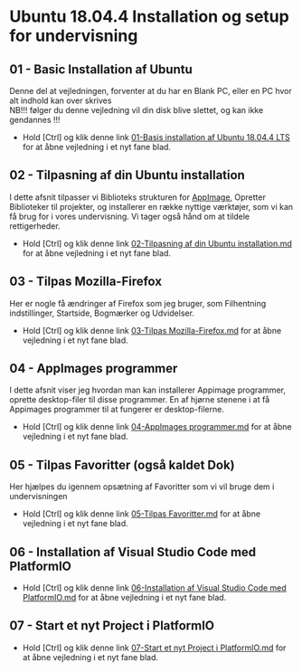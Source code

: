 # Ubuntu 18.04.4 Installation og setup for undervisning

## 01 - Basic Installation af Ubuntu
Denne del at vejledningen, forventer at du har en Blank PC, eller en PC hvor alt indhold kan over skrives   
NB!!! følger du denne vejledning vil din disk blive slettet, og kan ikke gendannes !!!
* Hold [Ctrl] og klik denne link [01-Basis installation af Ubuntu 18.04.4 LTS](https://github.com/mstedet/Ubuntu-18.04-Setup/blob/master/01-Basis%20installation%20af%20Ubuntu.md) for at åbne vejledning i et nyt fane blad.

## 02 - Tilpasning af din Ubuntu installation
I dette afsnit tilpasser vi Biblioteks strukturen for [AppImage](https://appimage.org/), Opretter Biblioteker til projekter, og installerer en række nyttige værktøjer, som vi kan få brug for i vores undervisning. Vi tager også hånd om at tildele rettigerheder.
* Hold [Ctrl] og klik denne link [02-Tilpasning af din Ubuntu installation.md](https://github.com/mstedet/Ubuntu-18.04-Setup/blob/master/02-Tilpasning%20af%20din%20Ubuntu%20installation.md) for at åbne vejledning i et nyt fane blad.

## 03 - Tilpas Mozilla-Firefox
Her er nogle få ændringer af Firefox som jeg bruger, som Filhentning indstillinger, Startside, Bogmærker og Udvidelser.
* Hold [Ctrl] og klik denne link [03-Tilpas Mozilla-Firefox.md](https://github.com/mstedet/Ubuntu-18.04-Setup/blob/master/03-Tilpas%20Mozilla-Firefox.md) for at åbne vejledning i et nyt fane blad.

## 04 - AppImages programmer
I dette afsnit viser jeg hvordan man kan installerer Appimage programmer, oprette desktop-filer til disse programmer. En af hjørne stenene i at få Appimages programmer til at fungerer er desktop-filerne. 
* Hold [Ctrl] og klik denne link [04-AppImages programmer.md](https://github.com/mstedet/Ubuntu-18.04-Setup/blob/master/04-AppImages%20programmer.md) for at åbne vejledning i et nyt fane blad.

## 05 - Tilpas Favoritter (også kaldet Dok)
Her hjælpes du igennem opsætning af Favoritter som vi vil bruge dem i undervisningen
* Hold [Ctrl] og klik denne link [05-Tilpas Favoritter.md](https://github.com/mstedet/Ubuntu-18.04-Setup/blob/master/05-Tilpas%20Favoritter.md) for at åbne vejledning i et nyt fane blad.

## 06 - Installation af Visual Studio Code med PlatformIO 

* Hold [Ctrl] og klik denne link [06-Installation af Visual Studio Code med PlatformIO.md](https://github.com/mstedet/Ubuntu-18.04-Setup/blob/master/06-Installation%20af%20Visual%20Studio%20Code%20med%20PlatformIO.md) for at åbne vejledning i et nyt fane blad.

## 07 - Start et nyt Project i PlatformIO
* Hold [Ctrl] og klik denne link [07-Start et nyt Project i PlatformIO.md](https://github.com/mstedet/Ubuntu-18.04-Setup/blob/master/07-Start%20et%20nyt%20Project%20i%20PlatformIO.md) for at åbne vejledning i et nyt fane blad.
